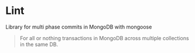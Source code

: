 # Lint
Library for multi phase commits in MongoDB with mongoose

> For all or nothing transactions in MongoDB across multiple collections in the same DB.
